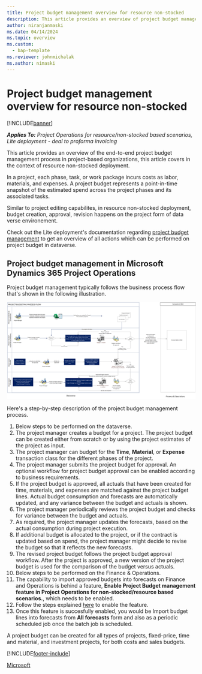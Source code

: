 ```yaml
---
title: Project budget management overview for resource non-stocked
description: This article provides an overview of project budget management in resource non-stocked deployment.
author: niranjanmaski
ms.date: 04/14/2024
ms.topic: overview
ms.custom: 
  - bap-template
ms.reviewer: johnmichalak
ms.author: nimaski
---
```


# Project budget management overview for resource non-stocked

[!INCLUDE[banner](../includes/banner.md)]

_**Applies To:** Project Operations for resource/non-stocked based scenarios, Lite deployment - deal to proforma invoicing_

This article provides an overview of the end-to-end project budget management process in project-based organizations, this article covers in the context of resource non-stocked deployment.

In a project, each phase, task, or work package incurs costs as labor, materials, and expenses. A project budget represents a point-in-time snapshot of the estimated spend across the project phases and its associated tasks. 

Similar to project editing capabilites, in resource non-stocked deployment, budget creation, approval, revision happens on the project form of data verse environement. 

Check out the Lite deployment's documentation regarding [project budget management](../pro/budget/projectbudgetmanagement.md) to get an overview of all actions which can be performed on project budget in dataverse. 

## Project budget management in Microsoft Dynamics 365 Project Operations

Project budget management typically follows the business process flow that's shown in the following illustration.

![Business process flow for project budget management in Project Operations.](media/1-Budgetmanagementoverviewresourcenonstocked.png)

Here's a step-by-step description of the project budget management process.

1. Below steps to be performed on the dataverse.
1. The project manager creates a budget for a project. The project budget can be created either from scratch or by using the project estimates of the project as input.
1. The project manager can budget for the **Time**, **Material**, or **Expense** transaction class for the different phases of the project.
1. The project manager submits the project budget for approval. An optional workflow for project budget approval can be enabled according to business requirements.
1. If the project budget is approved, all actuals that have been created for time, materials, and expenses are matched against the project budget lines. Actual budget consumption and forecasts are automatically updated, and any variance between the budget and actuals is shown.
1. The project manager periodically reviews the project budget and checks for variance between the budget and actuals.
1. As required, the project manager updates the forecasts, based on the actual consumption during project execution.
1. If additional budget is allocated to the project, or if the contract is updated based on spend, the project manager might decide to revise the budget so that it reflects the new forecasts.
1. The revised project budget follows the project budget approval workflow. After the project is approved, a new version of the project budget is used for the comparison of the budget versus actuals.
1. Below steps to be performed on the Finance & Operations.
1. The capability to import approved budgets into forecasts on Finance and Operations is behind a feature, **Enable Project Budget management feature in Project Operations for non-stocked/resource based scenarios.**, which needs to be enabled.
1. Follow the steps explained [here](transfer-budgets-to-forecasts.md#enable-project-budget-transfer-to-forecasts-feature) to enable the feature. 
1. Once this feature is succesfully enabled, you would be Import budget lines into forecasts from **All forecasts** form and also as a periodic scheduled job once the batch job is scheduled.  
   

A project budget can be created for all types of projects, fixed-price, time and material, and investment projects, for both costs and sales budgets.

[!INCLUDE[footer-include](../includes/footer-banner.md)]

[Microsoft](https://www.microsoft.com)
